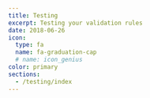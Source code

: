 ```yaml
---
title: Testing
excerpt: Testing your validation rules
date: 2018-06-26
icon:
  type: fa
  name: fa-graduation-cap
  # name: icon_genius
color: primary
sections:
  - /testing/index
---
```

